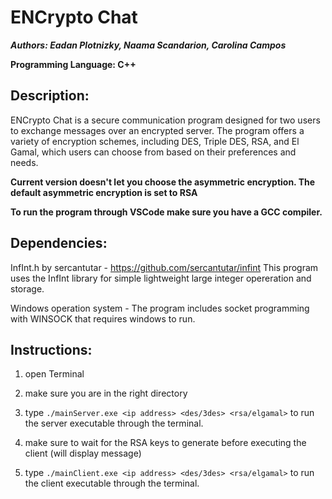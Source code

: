 # ENCrypto Chat

***Authors: Eadan Plotnizky, Naama Scandarion, Carolina Campos***

**Programming Language: C++**

## Description:

ENCrypto Chat is a secure communication program designed for two users to exchange messages over an encrypted server. The program offers a variety of encryption schemes, including DES, Triple DES, RSA, and El Gamal, which users can choose from based on their preferences and needs.

**Current version doesn't let you choose the asymmetric encryption. The default asymmetric encryption is set to RSA**

**To run the program through VSCode make sure you have a GCC compiler.**

## Dependencies:
InfInt.h by sercantutar - https://github.com/sercantutar/infint
This program uses the InfInt library for simple lightweight large integer opereration and storage.

Windows operation system - The program includes socket programming with WINSOCK that requires windows to run.

## Instructions:
1. open Terminal
2. make sure you are in the right directory

3. type `./mainServer.exe <ip address> <des/3des> <rsa/elgamal>` to run the server executable through the terminal.
4. make sure to wait for the RSA keys to generate before executing the client (will display message)
5. type `./mainClient.exe <ip address> <des/3des> <rsa/elgamal>` to run the client executable through the terminal.
